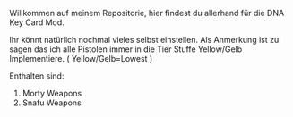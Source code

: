 Willkommen auf meinem Repositorie, hier findest du allerhand für die DNA Key Card Mod.

Ihr könnt natürlich nochmal vieles selbst einstellen. Als Anmerkung ist zu sagen das ich alle Pistolen immer in die Tier Stuffe Yellow/Gelb Implementiere. ( Yellow/Gelb=Lowest )

Enthalten sind:

1. Morty Weapons
2. Snafu Weapons
